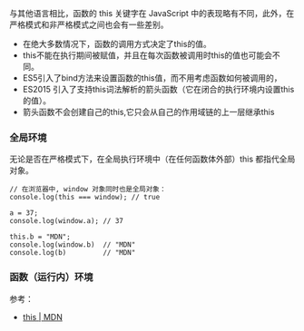 与其他语言相比，函数的 this 关键字在 JavaScript 中的表现略有不同，此外，在严格模式和非严格模式之间也会有一些差别。

- 在绝大多数情况下，函数的调用方式决定了this的值。
- this不能在执行期间被赋值，并且在每次函数被调用时this的值也可能会不同。
- ES5引入了bind方法来设置函数的this值，而不用考虑函数如何被调用的，
- ES2015 引入了支持this词法解析的箭头函数（它在闭合的执行环境内设置this的值）。
- 箭头函数不会创建自己的this,它只会从自己的作用域链的上一层继承this
### 全局环境
无论是否在严格模式下，在全局执行环境中（在任何函数体外部）this 都指代全局对象。
```
// 在浏览器中, window 对象同时也是全局对象：
console.log(this === window); // true

a = 37;
console.log(window.a); // 37

this.b = "MDN";
console.log(window.b)  // "MDN"
console.log(b)         // "MDN"
```

### 函数（运行内）环境







参考：
  - [this | MDN](https://developer.mozilla.org/zh-CN/docs/Web/JavaScript/Reference/Operators/this)